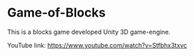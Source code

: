 # Game-of-Blocks
This is a blocks game developed Unity 3D game-engine.

YouTube link: https://www.youtube.com/watch?v=Stfbhx3txvc

